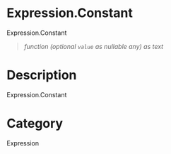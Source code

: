 ﻿# Expression.Constant
Expression.Constant
> _function (optional <code>value</code> as nullable any) as text_
# Description 
Expression.Constant
# Category 
Expression
